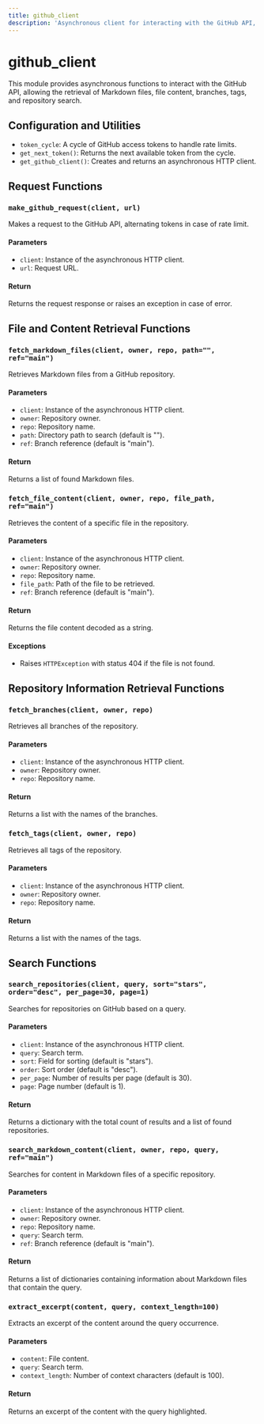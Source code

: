 ```yaml
---
title: github_client
description: 'Asynchronous client for interacting with the GitHub API, allowing the retrieval of Markdown files, file content, branches, tags, and repository search.'
---
```


# github_client

This module provides asynchronous functions to interact with the GitHub API, allowing the retrieval of Markdown files, file content, branches, tags, and repository search.

## Configuration and Utilities

- `token_cycle`: A cycle of GitHub access tokens to handle rate limits.
- `get_next_token()`: Returns the next available token from the cycle.
- `get_github_client()`: Creates and returns an asynchronous HTTP client.

## Request Functions

### `make_github_request(client, url)`

Makes a request to the GitHub API, alternating tokens in case of rate limit.

#### Parameters

- `client`: Instance of the asynchronous HTTP client.
- `url`: Request URL.

#### Return

Returns the request response or raises an exception in case of error.

## File and Content Retrieval Functions

### `fetch_markdown_files(client, owner, repo, path="", ref="main")`

Retrieves Markdown files from a GitHub repository.

#### Parameters

- `client`: Instance of the asynchronous HTTP client.
- `owner`: Repository owner.
- `repo`: Repository name.
- `path`: Directory path to search (default is "").
- `ref`: Branch reference (default is "main").

#### Return

Returns a list of found Markdown files.

### `fetch_file_content(client, owner, repo, file_path, ref="main")`

Retrieves the content of a specific file in the repository.

#### Parameters

- `client`: Instance of the asynchronous HTTP client.
- `owner`: Repository owner.
- `repo`: Repository name.
- `file_path`: Path of the file to be retrieved.
- `ref`: Branch reference (default is "main").

#### Return

Returns the file content decoded as a string.

#### Exceptions

- Raises `HTTPException` with status 404 if the file is not found.

## Repository Information Retrieval Functions

### `fetch_branches(client, owner, repo)`

Retrieves all branches of the repository.

#### Parameters

- `client`: Instance of the asynchronous HTTP client.
- `owner`: Repository owner.
- `repo`: Repository name.

#### Return

Returns a list with the names of the branches.

### `fetch_tags(client, owner, repo)`

Retrieves all tags of the repository.

#### Parameters

- `client`: Instance of the asynchronous HTTP client.
- `owner`: Repository owner.
- `repo`: Repository name.

#### Return

Returns a list with the names of the tags.

## Search Functions

### `search_repositories(client, query, sort="stars", order="desc", per_page=30, page=1)`

Searches for repositories on GitHub based on a query.

#### Parameters

- `client`: Instance of the asynchronous HTTP client.
- `query`: Search term.
- `sort`: Field for sorting (default is "stars").
- `order`: Sort order (default is "desc").
- `per_page`: Number of results per page (default is 30).
- `page`: Page number (default is 1).

#### Return

Returns a dictionary with the total count of results and a list of found repositories.

### `search_markdown_content(client, owner, repo, query, ref="main")`

Searches for content in Markdown files of a specific repository.

#### Parameters

- `client`: Instance of the asynchronous HTTP client.
- `owner`: Repository owner.
- `repo`: Repository name.
- `query`: Search term.
- `ref`: Branch reference (default is "main").

#### Return

Returns a list of dictionaries containing information about Markdown files that contain the query.

### `extract_excerpt(content, query, context_length=100)`

Extracts an excerpt of the content around the query occurrence.

#### Parameters

- `content`: File content.
- `query`: Search term.
- `context_length`: Number of context characters (default is 100).

#### Return

Returns an excerpt of the content with the query highlighted.
